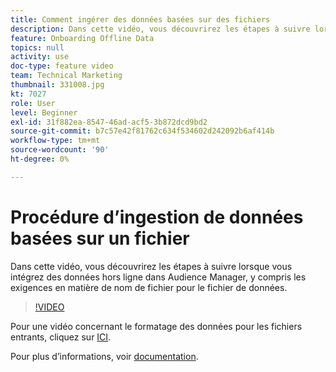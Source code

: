 ```yaml
---
title: Comment ingérer des données basées sur des fichiers
description: Dans cette vidéo, vous découvrirez les étapes à suivre lorsque vous intégrez des données hors ligne dans Audience Manager, y compris les exigences en matière de nom de fichier pour le fichier de données.
feature: Onboarding Offline Data
topics: null
activity: use
doc-type: feature video
team: Technical Marketing
thumbnail: 331008.jpg
kt: 7027
role: User
level: Beginner
exl-id: 31f882ea-8547-46ad-acf5-3b872dcd9bd2
source-git-commit: b7c57e42f81762c634f534602d242092b6af414b
workflow-type: tm+mt
source-wordcount: '90'
ht-degree: 0%

---
```


# Procédure d’ingestion de données basées sur un fichier

Dans cette vidéo, vous découvrirez les étapes à suivre lorsque vous intégrez des données hors ligne dans Audience Manager, y compris les exigences en matière de nom de fichier pour le fichier de données.

>[!VIDEO](https://video.tv.adobe.com/v/331008/?quality=12&learn=on)

Pour une vidéo concernant le formatage des données pour les fichiers entrants, cliquez sur [ICI](formatting-and-ingesting-file-based-data.md).

Pour plus d’informations, voir [documentation](https://experienceleague.adobe.com/docs/audience-manager/user-guide/implementation-integration-guides/sending-audience-data/batch-data-transfer-process/inbound-s3-filenames.html).
